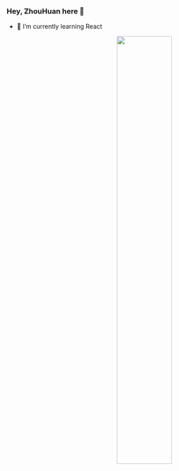### Hey, ZhouHuan here  👋

- 🌱 I’m currently learning React

<img align="right" width="50%" src="https://github-readme-stats.vercel.app/api?username=zhouhuan327&show_icons=true&title_color=fff&icon_color=79ff97&text_color=9f9f9f&bg_color=151515">

<!-- 
[![Anurag's github stats](https://github-readme-stats.vercel.app/api?username=zhouhuan327&theme=dracula)](https://github.com/anuraghazra/github-readme-stats)
[![Top Langs](https://github-readme-stats.vercel.app/api/top-langs/?username=zhouhuan327&layout=compact&theme=dracula)](https://github.com/anuraghazra/github-readme-stats) <!--
<!--
 [![ReadMe Card](https://github-readme-stats.vercel.app/api/pin/?username=zhouhuan327&repo=awesome-wheels)](https://github.com/zhouhuan327/awesome-wheels)**
 [![ReadMe Card](https://github-readme-stats.vercel.app/api/pin/?username=zhouhuan327&repo=chatapp)](https://github.com/zhouhuan327/chatapp)

<!--
**zhouhuan327/zhouhuan327** is a ✨ _special_ ✨ repository because its `README.md` (this file) appears on your GitHub profile.

Here are some ideas to get you started:

- 🔭 I’m currently working on ...
- 🌱 I’m currently learning ...
- 👯 I’m looking to collaborate on ...
- 🤔 I’m looking for help with ...
- 💬 Ask me about ...
- 📫 How to reach me: ...
- 😄 Pronouns: ...
- ⚡ Fun fact: ...
-->
